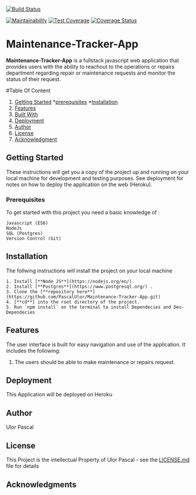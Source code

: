 [![Build Status](https://travis-ci.org/PascalUlor/Maintenance-Tracker-App.svg?branch=develop)](https://travis-ci.org/PascalUlor/Maintenance-Tracker-App)

[![Maintainability](https://api.codeclimate.com/v1/badges/5392bd5f66f2c0e1ede5/maintainability)](https://codeclimate.com/github/PascalUlor/Maintenance-Tracker-App/maintainability) [![Test Coverage](https://api.codeclimate.com/v1/badges/5392bd5f66f2c0e1ede5/test_coverage)](https://codeclimate.com/github/PascalUlor/Maintenance-Tracker-App/test_coverage) [![Coverage Status](https://coveralls.io/repos/github/PascalUlor/Maintenance-Tracker-App/badge.svg?branch=develop)](https://coveralls.io/github/PascalUlor/Maintenance-Tracker-App?branch=develop)

# Maintenance-Tracker-App
**Maintenance-Tracker-App** is a fullstack javascript web application that provides users with the ability to reachout to the operations or repairs department regarding repair or maintenance requests and monitor the status of their request.


#Table Of Content
1. [Getting Started](#getting-started "Getting Started")
        *[prerequisites](#prerequisites "Prerequisites")
        *[Installation](#installation "Installation")
2. [Features](#features "Features")
3. [Built With](#built-with "Built With")
4. [Deployment](#deployment "Deployment")
5. [Author](#author "Author")
6. [License](#license "Deployment")
7. [Acknowledgment](#acknowledgment "Acknowledgment")


## Getting Started
These instructions will get you a copy of the project up and running on your local machine for development and testing purposes. See deployment for notes on how to deploy the application on the web (Heroku).

### Prerequisites

To get started with this project you need a basic knowledge of :

```
Javascript (ES6)
NodeJs
SQL (Postgres)
Version Control (Git)
```

## Installation
The follwing instructions will install the project on your local machine

```
1. Install [**Node JS**](https://nodejs.org/en/).
2. Install [**Postgres**](https://www.postgresql.org/) .
3. Clone the [**repository here**](https://github.com/PascalUlor/Maintenance-Tracker-App.git)
4. [**cd**] into the root directory of the project.
5. Run `npm install` on the terminal to install Dependecies and Dev-Dependecies
```

## Features
The user interface is built for easy navigation and use of the application. It includes the following:

1. The users should be able to make maintenance or repairs request.




## Deployment
This Application will be deployed on Heroku

## Author
Ulor Pascal

## License
This Project is the intellectual Property of Ulor Pascal - see the [LICENSE.md](LICENSE.md) file for details

## Acknowledgments
